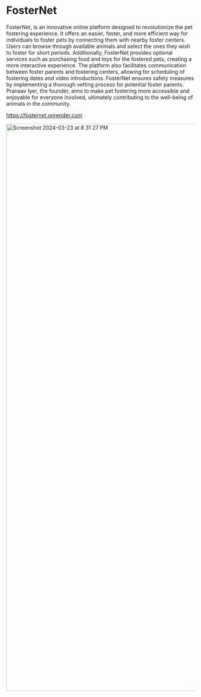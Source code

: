 # FosterNet

FosterNet, is an innovative online platform designed to revolutionize the pet fostering experience. It offers an easier, faster, and more efficient way for individuals to foster pets by connecting them with nearby foster centers. Users can browse through available animals and select the ones they wish to foster for short periods. Additionally, FosterNet provides optional services such as purchasing food and toys for the fostered pets, creating a more interactive experience. The platform also facilitates communication between foster parents and fostering centers, allowing for scheduling of fostering dates and video introductions. FosterNet ensures safety measures by implementing a thorough vetting process for potential foster parents. Pranaav Iyer, the founder, aims to make pet fostering more accessible and enjoyable for everyone involved, ultimately contributing to the well-being of animals in the community.

https://fosternet.onrender.com

<img width="1512" alt="Screenshot 2024-03-23 at 8 31 27 PM" src="https://github.com/Pranaav003/FosterNet/assets/67396569/2f3a1bd9-41e7-41e3-b856-29396ee1d80a">
